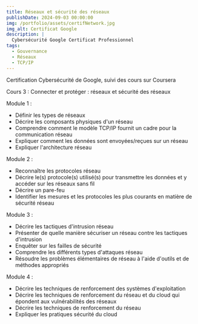 ```yaml
---
title: Réseaux et sécurité des réseaux
publishDate: 2024-09-03 00:00:00
img: /portfolio/assets/certifNetwork.jpg
img_alt: Certificat Google
description: |
  Cybersécurité Google Certificat Professionnel
tags:
  - Gouvernance
  - Réseaux
  - TCP/IP
---
```


Certification Cybersécurité de Google, suivi des cours sur Coursera

Cours 3 : Connecter et protéger : réseaux et sécurité des réseaux

Module 1 :

- Définir les types de réseaux
- Décrire les composants physiques d'un réseau
- Comprendre comment le modèle TCP/IP fournit un cadre pour la communication réseau
- Expliquer comment les données sont envoyées/reçues sur un réseau
- Expliquer l'architecture réseau

Module 2 :

- Reconnaître les protocoles réseau
- Décrire le(s) protocole(s) utilisé(s) pour transmettre les données et y accéder sur les réseaux sans fil
- Décrire un pare-feu
- Identifier les mesures et les protocoles les plus courants en matière de sécurité réseau

Module 3 :

- Décrire les tactiques d'intrusion réseau
- Présenter de quelle manière sécuriser un réseau contre les tactiques d'intrusion
- Enquêter sur les failles de sécurité
- Comprendre les différents types d'attaques réseau
- Résoudre les problèmes élémentaires de réseau à l'aide d'outils et de méthodes appropriés

Module 4 :

- Décrire les techniques de renforcement des systèmes d'exploitation
- Décrire les techniques de renforcement du réseau et du cloud qui épondent aux vulnérabilités des réseaux
- Décrire les techniques de renforcement du réseau
- Expliquer les pratiques sécurité du cloud
